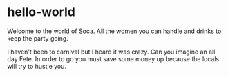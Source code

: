 # hello-world
Welcome to the world of Soca. All the women you can handle and drinks to keep the party going.

I haven't been to carnival but I heard it was crazy. Can you imagine an all day Fete. In order to go you must save some money up because the locals will try to hustle you. 
